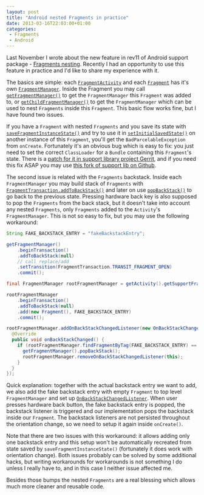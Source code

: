 ```yaml
---
layout: post
title: "Android nested Fragments in practice"
date: 2013-03-16T22:03:00+01:00
categories:
 - Fragments
 - Android
---
```


Last November I wrote about the new feature in rev11 of Android support package - [Fragments nesting](/blog/2012/11/13/android-gets-nested-fragments). Recently I had an opportunity to use this feature in practice and I'd like to share my experience with it.

The basics are simple: each [`FragmentActivity`](http://developer.android.com/reference/android/support/v4/app/FragmentActivity.html) and each [`Fragment`](http://developer.android.com/reference/android/support/v4/app/Fragment.html) has it's own [`FragmentManager`](http://developer.android.com/reference/android/support/v4/app/FragmentManager.html). Inside the Fragment you may call [`getFragmentManager()`](http://developer.android.com/reference/android/support/v4/app/Fragment.html#getFragmentManager%28%29) to get the `FragmentManager` this `Fragment` was added to, or [`getChildFragmentManager()`](http://developer.android.com/reference/android/support/v4/app/Fragment.html#getChildFragmentManager%28%29) to get the `FragmentManager` which can be used to nest `Fragments` inside this `Fragment`. This basic flow works fine, but I have found two issues.

If you have a `Fragment` with nested `Fragments` and you save its state with [`saveFragmentInstanceState()`](http://developer.android.com/reference/android/support/v4/app/FragmentManager.html#saveFragmentInstanceState%28android.support.v4.app.Fragment%29) and try to use it in [`setInitialSavedState()`](http://developer.android.com/reference/android/support/v4/app/Fragment.html#setInitialSavedState%28android.support.v4.app.Fragment.SavedState%29) on another instance of this `Fragment`, you'll get the `BadParcelableException` from `onCreate`. Fortunately it's an obvious bug which is easy to fix: you just need to set the correct `ClassLoader` for a `Bundle` containing this `Fragment`'s state. There is a [patch for it in support library project Gerrit](https://android-review.googlesource.com/#/c/40760/), and if you need this fix ASAP you may use [this fork of support lib on Github](https://github.com/futuresimple/android-support-v4).

The second issue is related with the `Fragments` backstack. Inside each `FragmentManager` you may build stack of `Fragments` with [`FragmentTransaction.addToBackStack()`](http://developer.android.com/reference/android/support/v4/app/FragmentTransaction.html#addToBackStack%28java.lang.String%29) and later on use [`popBackStack()`](http://developer.android.com/reference/android/support/v4/app/FragmentManager.html#popBackStack%28%29) to go back to the previous state. Pressing hardware back key is also supposed to pop the `Fragments` from the back stack, but it doesn't take into account any nested `Fragments`, only `Fragments` added to the `Activity`'s `FragmentManager`. This is not so easy to fix, but you may use the following workaround:

``` java
String FAKE_BACKSTACK_ENTRY = "fakeBackstackEntry";

getFragmentManager()
    .beginTransaction()
    .addToBackStack(null)
    // call replace/add
    .setTransition(FragmentTransaction.TRANSIT_FRAGMENT_OPEN)
    .commit();

final FragmentManager rootFragmentManager = getActivity().getSupportFragmentManager();

rootFragmentManager
    .beginTransaction()
    .addToBackStack(null)
    .add(new Fragment(), FAKE_BACKSTACK_ENTRY)
    .commit();

rootFragmentManager.addOnBackStackChangedListener(new OnBackStackChangedListener() {
  @Override
  public void onBackStackChanged() {
    if (rootFragmentManager.findFragmentByTag(FAKE_BACKSTACK_ENTRY) == null) {
      getFragmentManager().popBackStack();
      rootFragmentManager.removeOnBackStackChangedListener(this);
    }
  }
});
```

Quick explanation: together with the actual backstack entry we want to add, we also add the fake backstack entry with empty `Fragment` to top level `FragmentManager` and set up [`OnBackStackChangedListener`](http://developer.android.com/reference/android/support/v4/app/FragmentManager.OnBackStackChangedListener.html). When user presses hardware back button, the fake backstack entry is popped, the backstack listener is triggered and our implementation pops the backstack inside our `Fragment`. The backstack listeners are not persisted throughout the orientation change, so we need to setup it again inside `onCreate()`.

Note that there are two issues with this workaround: it allows adding only one backstack entry and this setup won't be automatically recreated from state saved by `saveFragmentInstanceState()` (fortunately it does work with orientation change). Both issues probably can be solved by some additional hacks, but writing workarounds for workarounds is not something I do unless I really have to, and in this case I neither issue affected me.

Besides those bumps the nested `Fragments` are a real blessing which allows much more cleaner and reusable code.
